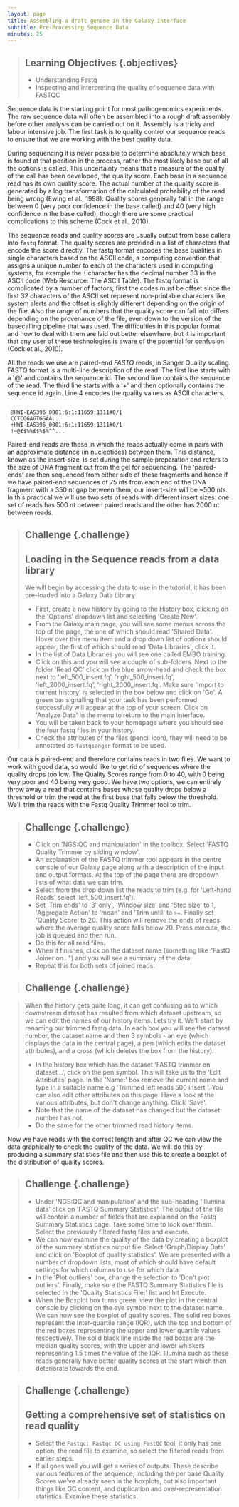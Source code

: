 ```yaml
---
layout: page
title: Assembling a draft genome in the Galaxy Interface
subtitle: Pre-Processing Sequence Data
minutes: 25
---
```



> ## Learning Objectives {.objectives}
> * Understanding Fastq
> * Inspecting and interpreting the quality of sequence data with FASTQC
> 

Sequence data is the starting point for most pathogenomics experiments. The raw sequence data will often be assembled into a rough draft assembly before other analysis can be carried out on it. Assembly is a tricky and labour intensive job. The first task is to quality control our sequence reads to ensure that we are working with the best quality data.

During sequencing it is never possible to determine absolutely which base is found at that position in the process, rather the most likely base out of all the options is called. This uncertainty means that a measure of the quality of the call has been developed, the quality score. Each base in a sequence read has its own quality score. The actual number of the quality score is generated by a log transformation of the calculated probability of the read being wrong (Ewing et al., 1998). Quality scores generally fall in the range between 0 (very poor confidence in the base called) and 40 (very high confidence in the base called), though there are some practical complications to this scheme (Cock et al., 2010).

The sequence reads and quality scores are usually output from base callers into `fastq` format. The quality scores are provided in a list of  characters that encode the score directly. The fastq format encodes the base qualities in single characters based on the ASCII code, a computing convention that assigns a unique number to each of the characters used in computing systems, for example
the `!` character has the decimal number 33 in the ASCII code (Web Resource: The ASCII Table). The fastq format is complicated by a number of factors, first the codes must be offset since the first 32 characters of the ASCII set represent non-printable characters like system alerts and the offset is slightly different depending on the origin of the file. Also the range of numbers that the quality score can fall into differs depending on the provenance of the file, even down to the version of the basecalling pipeline that was used. The difficulties in this popular format and how to deal with them are laid out better elsewhere, but it is important that any user of these technologies is aware of the potential for confusion (Cock et al., 2010).

All the reads we use are paired-end *FASTQ* reads, in Sanger Quality scaling.
FASTQ format is a multi-line description of the read. The first line starts with a '@' and contains the sequence id. The second line contains the sequence of the read. The third line starts with a '+' and then optionally contains the sequence id again. Line 4 encodes the quality values as ASCII characters.

~~~

 @HWI-EAS396_0001:6:1:11659:1311#0/1
 CCTCGGAGTGGAA...
 +HWI-EAS396_0001:6:1:11659:1311#0/1
 !~@£$%%£$%$%^^...

~~~

Paired-end reads are those in which the reads actually come in pairs with an approximate distance (in nucleotides) between them. This distance, known as the insert-size, is set during the sample preparation and refers to the size of DNA fragment cut from the gel for sequencing. The 'paired-ends' are then sequenced from either side of these fragments and hence if we have paired-end sequences of 75 nts from each end of the DNA fragment with a 350 nt gap between them, our insert-size will be ~500 nts. In this practical we will use two sets of reads with different insert sizes: one set of reads has 500 nt between paired reads and the other has 2000 nt between reads.


> ## Challenge {.challenge}
> ## Loading in the Sequence reads from a data library 
> We will begin by accessing the data to use in the tutorial, it has been pre-loaded into a Galaxy Data Library 
>
> +  First, create a new history by going to the History box, clicking on the 'Options' dropdown list and selecting 'Create New'.
> +  From the Galaxy main page, you will see some menus across the top of the page, the one of which should read 'Shared Data'. Hover over this menu item and a drop down list of options should appear, the first of which should read 'Data Libraries', click it. 
> +  In the list of Data Libraries you will see one called EMBO training.
> +  Click on this and you will see a couple of sub-folders. Next to the folder 'Read QC' click on the blue arrow-head and check the box next to 'left_500_insert.fq', 'right_500_insert.fq', 'left_2000_insert.fq', 'right_2000_insert.fq'.  Make sure 'Import to current history' is selected in the box below and click on 'Go'. A green bar signalling that your task has been performed successfully will appear at the top of your screen. Click on 'Analyze Data' in the menu to return to the main interface.
> +  You will be taken back to your homepage where you should see the four fastq files in your history.
> + Check the attributes of the files (pencil icon), they will need to be annotated as `fastqsanger` format to be used. 
>

Our data is paired-end and therefore contains reads in two files. We want to work with good data, so would like to get rid of sequences where the quality drops too low. The Quality Scores range from 0 to 40, with 0 being very poor and 40 being very good. We have two options, we can entirely throw away a read that contains bases whose quality drops below a threshold or trim the read at the first base that falls below the threshold. We'll trim the reads with the Fastq Quality Trimmer tool to trim. 

> ## Challenge {.challenge}
> +  Click on 'NGS:QC and manipulation' in the toolbox. Select 'FASTQ Quality Trimmer by sliding window'.
> +  An explanation of the FASTQ trimmer tool appears in the centre console of our Galaxy page along with a description of the input and output formats. At the top of the page there are dropdown lists of what data we can trim.
> +  Select from the drop down list the reads to trim (e.g. for 'Left-hand Reads' select 'left_500_insert.fq').
> + Set 'Trim ends' to '3' only', 'Window size' and 'Step size' to 1, 'Aggregate Action' to 'mean' and 'Trim until' to `>=`. Finally set 'Quality Score' to 20. This action will remove the ends of reads where the average quality score falls below 20. Press execute, the job is queued and then run.
> + Do this for all read files.
> +  When it finishes, click on the dataset name (something like "FastQ Joiner on...") and you will see a summary of the data. 
> + Repeat this for both sets of joined reads.


> ## Challenge {.challenge}

>When the history gets quite long, it can get confusing as to which downstream dataset has resulted from which dataset upstream, so we can edit the names of our history items. Lets try it. We'll start by renaming our trimmed fastq data. In each box you will see the dataset number, the dataset name and then 3 symbols - an eye (which displays the data in the central page), a pen (which edits the dataset attributes), and a cross (which deletes the box from the history).
> + In the history box which has the dataset 'FASTQ trimmer on dataset ..', click on the pen symbol. This will take us to the 'Edit Attributes' page. In the 'Name:' box remove the current name and type in a suitable name e.g 'Trimmed left reads 500 insert '. You can also edit other attributes on this page. Have a look at the various attributes, but don't change anything. Click 'Save'.
> + Note that the name of the dataset has changed but the dataset number has not.
> + Do the same for the other trimmed read history items. 

Now we have reads with the correct length and after QC we can view the data graphically to check the quality of the data. We will do this by producing a summary statistics file and then use this to create a boxplot of the distribution of quality scores.

> ## Challenge {.challenge}
> + Under 'NGS:QC and manipulation' and the sub-heading 'Illumina data' click on 'FASTQ Summary Statistics'. The output of the file will contain a number of fields that are explained on the Fastq Summary Statistics page. Take some time to look over them. Select the previously filtered fastq files and execute.
> + We can now examine the quality of the data by creating a boxplot of the summary statistics output file. Select 'Graph/Display Data' and click on 'Boxplot of quality statistics'. We are presented with a number of dropdown lists, most of which should have default settings for which columns to use for which data.
> + In the 'Plot outliers' box, change the selection to 'Don't plot outliers'. Finally, make sure the FASTQ Summary Statistics file is selected in the 'Quality Statistics File:' list and hit Execute.
> +  When the Boxplot box turns green, view the plot in the central console by clicking on the eye symbol next to the dataset name. 
> We can now see the boxplot of quality scores. The solid red boxes represent the Inter-quartile range (IQR), with the top and bottom of the red boxes representing the upper and lower quartile values respectively. The solid black line inside the red boxes are the median quality scores, with the upper and lower whiskers representing 1.5 times the value of the IQR. Illumina such as these reads generally have better quality scores at the start which then deteriorate towards the end.

> ## Challenge {.challenge}
> ## Getting a comprehensive set of statistics on read quality
> +  Select the `Fastqc: Fastqc QC using FastQC` tool, it only has one option, the read file to examine, so select the filtered reads from earlier steps.
> +  If all goes well you will get a series of outputs. These describe various features of the sequence, including the per base Quality Scores we've already seen in the boxplots, but also important things like GC content, and duplication and over-representation statistics. Examine these statistics. 
>




